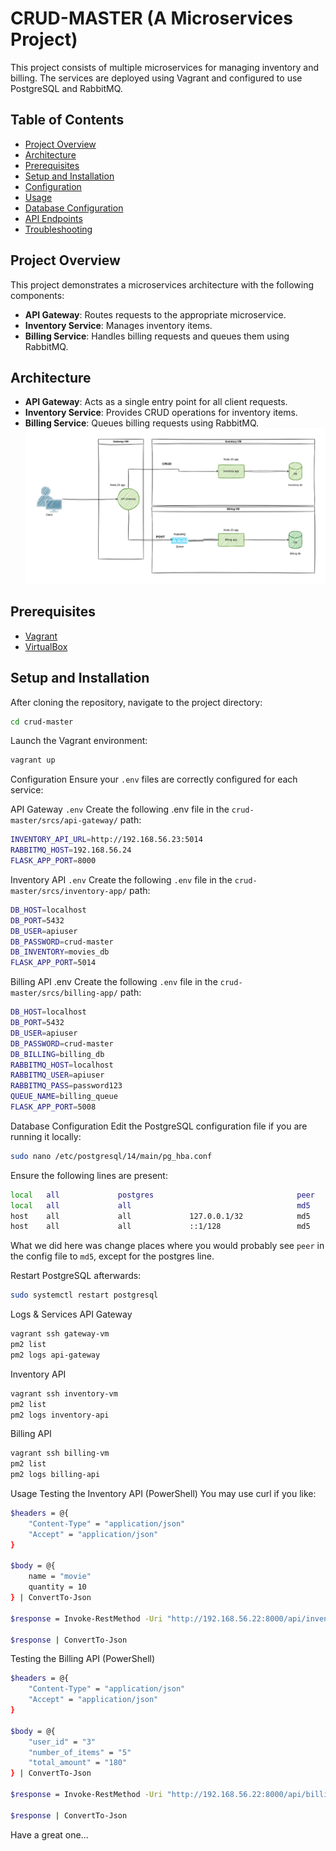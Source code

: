 # CRUD-MASTER (A Microservices Project)

This project consists of multiple microservices for managing inventory and billing. The services are deployed using Vagrant and configured to use PostgreSQL and RabbitMQ.

## Table of Contents

- [Project Overview](#project-overview)
- [Architecture](#architecture)
- [Prerequisites](#prerequisites)
- [Setup and Installation](#setup-and-installation)
- [Configuration](#configuration)
- [Usage](#usage)
- [Database Configuration](#database-configuration)
- [API Endpoints](#api-endpoints)
- [Troubleshooting](#troubleshooting)

## Project Overview

This project demonstrates a microservices architecture with the following components:

- **API Gateway**: Routes requests to the appropriate microservice.
- **Inventory Service**: Manages inventory items.
- **Billing Service**: Handles billing requests and queues them using RabbitMQ.

## Architecture

- **API Gateway**: Acts as a single entry point for all client requests.
- **Inventory Service**: Provides CRUD operations for inventory items.
- **Billing Service**: Queues billing requests using RabbitMQ.
![Architecture](/srcs/crud-master-diagram.png)


## Prerequisites

- [Vagrant](https://www.vagrantup.com/downloads)
- [VirtualBox](https://www.virtualbox.org/wiki/Downloads)

## Setup and Installation

After cloning the repository, navigate to the project directory:

```bash
cd crud-master
```

Launch the Vagrant environment:
```bash
vagrant up
```
Configuration
Ensure your `.env` files are correctly configured for each service:

API Gateway `.env`
Create the following .env file in the `crud-master/srcs/api-gateway/` path:

```bash
INVENTORY_API_URL=http://192.168.56.23:5014
RABBITMQ_HOST=192.168.56.24
FLASK_APP_PORT=8000
```

Inventory API `.env`
Create the following `.env` file in the `crud-master/srcs/inventory-app/` path:
```bash 
DB_HOST=localhost
DB_PORT=5432
DB_USER=apiuser
DB_PASSWORD=crud-master
DB_INVENTORY=movies_db
FLASK_APP_PORT=5014
```
Billing API .env
Create the following `.env` file in the `crud-master/srcs/billing-app/` path:

```bash 
DB_HOST=localhost
DB_PORT=5432
DB_USER=apiuser
DB_PASSWORD=crud-master
DB_BILLING=billing_db
RABBITMQ_HOST=localhost
RABBITMQ_USER=apiuser
RABBITMQ_PASS=password123
QUEUE_NAME=billing_queue
FLASK_APP_PORT=5008
```

Database Configuration
Edit the PostgreSQL configuration file if you are running it locally:
```bash
sudo nano /etc/postgresql/14/main/pg_hba.conf
```
Ensure the following lines are present:

```bash
local   all             postgres                                peer
local   all             all                                     md5
host    all             all             127.0.0.1/32            md5
host    all             all             ::1/128                 md5
```
What we did here was change places where you would probably see `peer` in the config file to `md5`, except for the postgres line.

Restart PostgreSQL afterwards:
```bash
sudo systemctl restart postgresql
```
Logs & Services
API Gateway
```bash
vagrant ssh gateway-vm
pm2 list
pm2 logs api-gateway
```

Inventory API
```bash
vagrant ssh inventory-vm
pm2 list
pm2 logs inventory-api
```
Billing API
```bash
vagrant ssh billing-vm
pm2 list
pm2 logs billing-api
```

Usage
Testing the Inventory API (PowerShell)
You may use curl if you like:
```bash
$headers = @{
    "Content-Type" = "application/json"
    "Accept" = "application/json"
}

$body = @{
    name = "movie"
    quantity = 10
} | ConvertTo-Json

$response = Invoke-RestMethod -Uri "http://192.168.56.22:8000/api/inventory" -Method Post -Headers $headers -Body $body -Verbose

$response | ConvertTo-Json
```
Testing the Billing API (PowerShell)
```bash
$headers = @{
    "Content-Type" = "application/json"
    "Accept" = "application/json"
}

$body = @{
    "user_id" = "3"
    "number_of_items" = "5"
    "total_amount" = "180"
} | ConvertTo-Json

$response = Invoke-RestMethod -Uri "http://192.168.56.22:8000/api/billing" -Method Post -Headers $headers -Body $body -Verbose

$response | ConvertTo-Json
```
Have a great one...
